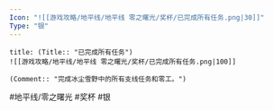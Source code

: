 ```yaml
---
Icon: "![[游戏攻略/地平线/地平线 零之曙光/奖杯/已完成所有任务.png|30]]"
Type: "银"
---
```

```ad-common-silver-trophy
title: (Title:: "已完成所有任务")
![[游戏攻略/地平线/地平线 零之曙光/奖杯/已完成所有任务.png|100]]

(Comment:: "完成冰尘雪野中的所有支线任务和零工。")
```

#地平线/零之曙光 #奖杯 #银
